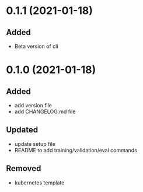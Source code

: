 # 0.1.1 (2021-01-18)
## Added
* Beta version of cli

# 0.1.0 (2021-01-18)

## Added
* add version file
* add CHANGELOG.md file

## Updated
* update setup file
* README to add training/validation/eval commands

## Removed
* kubernetes template